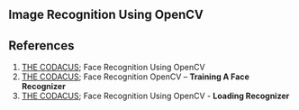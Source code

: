 
## Image Recognition Using OpenCV



## References
1. [THE CODACUS][thecodacusmain]; Face Recognition Using OpenCV
2. [THE CODACUS][thecodacustrain]; Face Recognition OpenCV – **Training A Face Recognizer**
2. [THE CODACUS][thecodacus]; Face Recognition Using OpenCV - **Loading Recognizer**


[thecodacus]: https://thecodacus.com/face-recognition-loading-recognizer/ "thecodacus"

[thecodacusmain]: https://thecodacus.com/category/opencv/face-recognition/

[thecodacustrain]:https://thecodacus.com/face-recognition-opencv-train-recognizer/
